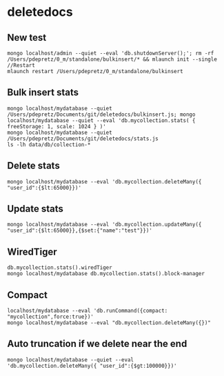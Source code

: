 # deletedocs

## New test
```
mongo localhost/admin --quiet --eval 'db.shutdownServer();'; rm -rf /Users/pdepretz/0_m/standalone/bulkinsert/* && mlaunch init --single
//Restart
mlaunch restart /Users/pdepretz/0_m/standalone/bulkinsert
```

## Bulk insert stats
```
mongo localhost/mydatabase --quiet /Users/pdepretz/Documents/git/deletedocs/bulkinsert.js; mongo localhost/mydatabase --quiet --eval 'db.mycollection.stats( { freeStorage: 1, scale: 1024 } )'
mongo localhost/mydatabase --quiet /Users/pdepretz/Documents/git/deletedocs/stats.js
ls -lh data/db/collection-*
```

## Delete stats
```
mongo localhost/mydatabase --eval 'db.mycollection.deleteMany({ "user_id":{$lt:65000}})'
```

## Update stats
```
mongo localhost/mydatabase --eval 'db.mycollection.updateMany({ "user_id":{$lt:65000}},{$set:{"name":"test"}})'
```

## WiredTiger
```
db.mycollection.stats().wiredTiger
mongo localhost/mydatabase db.mycollection.stats().block-manager
```

## Compact
```
localhost/mydatabase --eval 'db.runCommand({compact: "mycollection",force:true})'
mongo localhost/mydatabase --eval "db.mycollection.deleteMany({})"
```

## Auto truncation if we delete near the end
```
mongo localhost/mydatabase --quiet --eval 'db.mycollection.deleteMany({ "user_id":{$gt:100000}})'
```